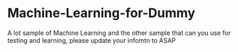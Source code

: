 # Machine-Learning-for-Dummy
A lot sample of Machine Learning and the other sample that can you use for testing and learning, please update your infomtn to ASAP
